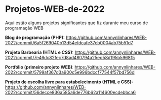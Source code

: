 # Projetos-WEB-de-2022
Aqui estão alguns projetos significantes que fiz durante meu curso de programação WEB

**Blog de programação (PHP):**
https://github.com/annynlinhares/WEB-2022/commit/6a5f269040b13d54efdcafe37cb0004ab75b51d7

**Projeto Barbearia (HTML e CSS):** 
https://github.com/annynlinhares/WEB-2022/commit/7e46dc82fec7d8ad480794a25ed58d195b5968f5

**Portfólio (primeiro projeto WEB)**:
https://github.com/annynlinhares/WEB-2022/commit/5799af367d3a900c5e996bdccf77544f57bd756d

**Projeto de escolha livre para estabelecimento (HTML e CSS):**
https://github.com/annynlinhares/WEB-2022/commit/56decce836a585a6de776b62a114600ecdebbca6
